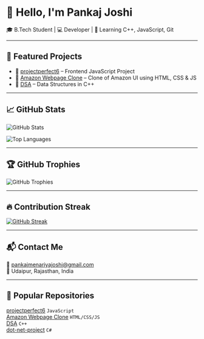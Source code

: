# 👋 Hello, I'm Pankaj Joshi

🎓 B.Tech Student | 💻 Developer | 🌱 Learning C++, JavaScript, Git

---

## 🌟 Featured Projects

- 🔹 [projectperfect6](https://github.com/Pjoshi1818/projectperfect6) – Frontend JavaScript Project  
- 🔹 [Amazon Webpage Clone](https://github.com/Pjoshi1818/Amazon-Webpage-Front-End-Clone-) – Clone of Amazon UI using HTML, CSS & JS  
- 🔹 [DSA](https://github.com/Pjoshi1818/DSA) – Data Structures in C++

---

## 📈 GitHub Stats

![GitHub Stats](https://github-readme-stats.vercel.app/api?username=Pjoshi1818&show_icons=true&theme=radical&hide_border=true)

![Top Languages](https://github-readme-stats.vercel.app/api/top-langs/?username=Pjoshi1818&layout=compact&theme=radical&hide_border=true)

---

## 🏆 GitHub Trophies

![GitHub Trophies](https://github-profile-trophy.vercel.app/?username=Pjoshi1818&theme=radical&no-frame=true&margin-w=10&no-bg=true)

---
## 🔥 Contribution Streak

[![GitHub Streak](https://streak-stats.demolab.com?user=Pjoshi1818&theme=tokyonight&hide_border=true)](https://git.io/streak-stats)


---

## 📬 Contact Me

📧 [pankajmenariyajoshi@gmail.com](mailto:pankajmenariyajoshi@gmail.com)  
📍 Udaipur, Rajasthan, India

---

## 📌 Popular Repositories

[projectperfect6](https://github.com/Pjoshi1818/projectperfect6) `JavaScript`  
[Amazon Webpage Clone](https://github.com/Pjoshi1818/Amazon-Webpage-Front-End-Clone-) `HTML/CSS/JS`  
[DSA](https://github.com/Pjoshi1818/DSA) `C++`  
[dot-net-project](https://github.com/Pjoshi1818/dot-net-project) `C#`


